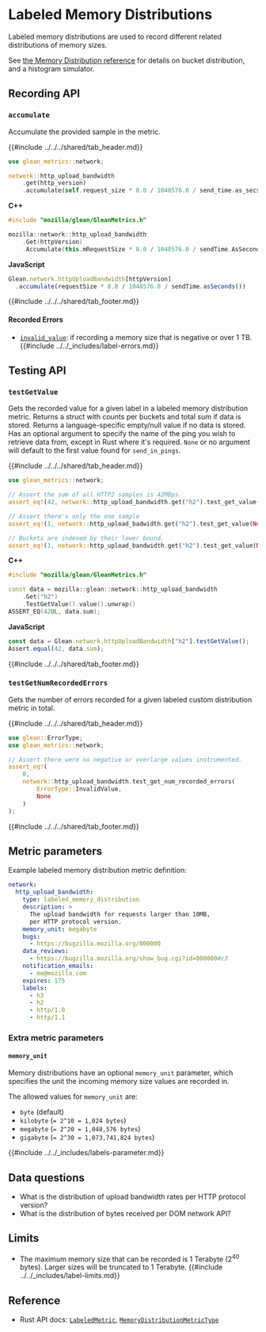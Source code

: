 # Labeled Memory Distributions

Labeled memory distributions are used to record different related distributions of memory sizes.

See [the Memory Distribution reference](memory_distribution.md) for details on bucket distribution,
and a histogram simulator.

## Recording API

### `accumulate`

Accumulate the provided sample in the metric.

{{#include ../../../shared/tab_header.md}}

<div data-lang="Kotlin" class="tab"></div>
<div data-lang="Java" class="tab"></div>
<div data-lang="Swift" class="tab"></div>
<div data-lang="Python" class="tab"></div>
<div data-lang="Rust" class="tab">

```Rust
use glean_metrics::network;

network::http_upload_bandwidth
    .get(http_version)
    .accumulate(self.request_size * 8.0 / 1048576.0 / send_time.as_secs());
```

</div>
<div data-lang="JavaScript" class="tab"></div>
<div data-lang="Firefox Desktop" class="tab">

**C++**

```c++
#include "mozilla/glean/GleanMetrics.h"

mozilla::network::http_upload_bandwidth
    .Get(httpVersion)
    .Accumulate(this.mRequestSize * 8.0 / 1048576.0 / sendTime.AsSeconds());
```

**JavaScript**

```js
Glean.network.httpUploadBandwidth[httpVersion]
  .accumulate(requestSize * 8.0 / 1048576.0 / sendTime.asSeconds())
```

</div>

{{#include ../../../shared/tab_footer.md}}

#### Recorded Errors

* [`invalid_value`](../../user/metrics/error-reporting.md): if recording a memory size that is negative or over 1 TB.
{{#include ../../_includes/label-errors.md}}

## Testing API

### `testGetValue`

Gets the recorded value for a given label in a labeled memory distribution metric.
Returns a struct with counts per buckets and total sum if data is stored.
Returns a language-specific empty/null value if no data is stored.
Has an optional argument to specify the name of the ping you wish to retrieve data from, except
in Rust where it's required. `None` or no argument will default to the first value found for `send_in_pings`.

{{#include ../../../shared/tab_header.md}}

<div data-lang="Kotlin" class="tab"></div>
<div data-lang="Java" class="tab"></div>
<div data-lang="Swift" class="tab"></div>
<div data-lang="Python" class="tab"></div>
<div data-lang="Rust" class="tab">

```Rust
use glean_metrics::network;

// Assert the sum of all HTTP2 samples is 42MBps.
assert_eq!(42, network::http_upload_bandwidth.get("h2").test_get_value(None).unwrap().sum);

// Assert there's only the one sample
assert_eq!(1, network::http_upload_badwidth.get("h2").test_get_value(None).unwrap().count);

// Buckets are indexed by their lower bound.
assert_eq!(1, network::http_upload_bandwidth.get("h2").test_get_value(None).unwrap().values[41]);
```

</div>
<div data-lang="JavaScript" class="tab"></div>
<div data-lang="Firefox Desktop" class="tab">

**C++**

```c++
#include "mozilla/glean/GleanMetrics.h"

const data = mozilla::glean::network::http_upload_bandwidth
    .Get("h2")
    .TestGetValue().value().unwrap()
ASSERT_EQ(42UL, data.sum);
```

**JavaScript**

```js
const data = Glean.network.httpUploadBandwidth["h2"].testGetValue();
Assert.equal(42, data.sum);
```

</div>

{{#include ../../../shared/tab_footer.md}}

### `testGetNumRecordedErrors`

Gets the number of errors recorded for a given labeled custom distribution metric in total.

{{#include ../../../shared/tab_header.md}}

<div data-lang="Kotlin" class="tab"></div>
<div data-lang="Java" class="tab"></div>
<div data-lang="Swift" class="tab"></div>
<div data-lang="Python" class="tab"></div>
<div data-lang="Rust" class="tab">

```Rust
use glean::ErrorType;
use glean_metrics::network;

// Assert there were no negative or overlarge values instrumented.
assert_eq!(
    0,
    network::http_upload_bandwidth.test_get_num_recorded_errors(
        ErrorType::InvalidValue,
        None
    )
);
```

</div>
<div data-lang="JavaScript" class="tab"></div>
<div data-lang="Firefox Desktop" class="tab"></div>

{{#include ../../../shared/tab_footer.md}}

## Metric parameters

Example labeled memory distribution metric definition:

```YAML
network:
  http_upload_bandwidth:
    type: labeled_memory_distribution
    description: >
      The upload bandwidth for requests larger than 10MB,
      per HTTP protocol version.
    memory_unit: megabyte
    bugs:
      - https://bugzilla.mozilla.org/000000
    data_reviews:
      - https://bugzilla.mozilla.org/show_bug.cgi?id=000000#c3
    notification_emails:
      - me@mozilla.com
    expires: 175
    labels:
      - h3
      - h2
      - http/1.0
      - http/1.1
```

### Extra metric parameters

#### `memory_unit`

Memory distributions have an optional `memory_unit` parameter,
which specifies the unit the incoming memory size values are recorded in.

The allowed values for `memory_unit` are:

* `byte` (default)
* `kilobyte` (`= 2^10 = 1,024 bytes`)
* `megabyte` (`= 2^20 = 1,048,576 bytes`)
* `gigabyte` (`= 2^30 = 1,073,741,824 bytes`)

{{#include ../../_includes/labels-parameter.md}}

## Data questions

* What is the distribution of upload bandwidth rates per HTTP protocol version?
* What is the distribution of bytes received per DOM network API?

## Limits

* The maximum memory size that can be recorded is 1 Terabyte (2<sup>40</sup> bytes).
  Larger sizes will be truncated to 1 Terabyte.
{{#include ../../_includes/label-limits.md}}

## Reference

* Rust API docs: [`LabeledMetric`](../../../docs/glean/private/struct.LabeledMetric.html), [`MemoryDistributionMetricType`](../../../docs/glean/private/struct.MemoryDistributionMetric.html)
